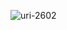 ![uri-2602](https://user-images.githubusercontent.com/62181222/99339532-88d5cc00-28b0-11eb-9b00-03a23312a035.png)
